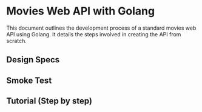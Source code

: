 # Movies Web API with Golang

This document outlines the development process of a standard movies web API using Golang. It details the steps involved in creating the API from scratch.

## Design Specs

## Smoke Test

## Tutorial (Step by step)